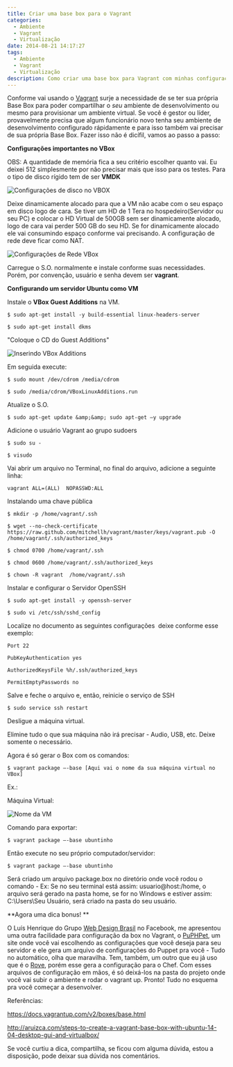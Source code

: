 ```yaml
---
title: Criar uma base box para o Vagrant
categories:
  - Ambiente
  - Vagrant
  - Virtualização
date: 2014-08-21 14:17:27
tags:
  - Ambiente
  - Vagrant
  - Virtualização
description: Como criar uma base box para Vagrant com minhas configurações?
---
```



Conforme vai usando o [Vagrant](/tags/Vagrant/) surje a necessidade de se ter sua própria Base Box para poder compartilhar o *seu* ambiente de desenvolvimento ou mesmo para provisionar um ambiente virtual.<!--more-->
Se você é gestor ou líder, provavelmente precisa que algum funcionário novo tenha seu ambiente de desenvolvimento configurado rápidamente e para isso também vai precisar de sua própria Base Box.
Fazer isso não é dicífil, vamos ao passo a passo:

**Configurações importantes no VBox**

OBS: A quantidade de memória fica a seu critério escolher quanto vai. Eu deixei 512 simplesmente por não precisar mais que isso para os testes.
Para o tipo de disco rígido tem de ser **VMDK**

![Configurações de disco no VBOX](../../public/images/disco-virtualbox-vagrant.png)

Deixe dinamicamente alocado para que a VM não acabe com o seu espaço em disco logo de cara. Se tiver um HD de 1 Tera no hospedeiro(Servidor ou seu PC) e colocar o HD Virtual de 500GB sem ser dinamicamente alocado, logo de cara vai perder 500 GB do seu HD. Se for dinamicamente alocado ele vai consumindo espaço conforme vai precisando.
A configuração de rede deve ficar como NAT.

![Configurações de Rede VBox](../../public/images/rede-virtualbox-vagrant.png)

Carregue o S.O. normalmente e instale conforme suas necessidades. Porém, por convenção, usuário e senha devem ser **vagrant**.

**Configurando um servidor Ubuntu como VM**

Instale o **VBox Guest Additions** na VM.

```
$ sudo apt-get install -y build-essential linux-headers-server

$ sudo apt-get install dkms
```

"Coloque o CD do Guest Additions"

![Inserindo VBox Additions](../../public/images/guest-additions-vagrant.png)

Em seguida execute:

```
$ sudo mount /dev/cdrom /media/cdrom

$ sudo /media/cdrom/VBoxLinuxAdditions.run
```

Atualize o S.O.

```
$ sudo apt-get update &amp;&amp; sudo apt-get –y upgrade
```

Adicione o usuário Vagrant ao grupo sudoers

```
$ sudo su -

$ visudo
```

Vai abrir um arquivo no Terminal, no final do arquivo, adicione a seguinte linha:

```
vagrant ALL=(ALL)  NOPASSWD:ALL
```

Instalando uma chave pública

```
$ mkdir -p /home/vagrant/.ssh

$ wget --no-check-certificate https://raw.github.com/mitchellh/vagrant/master/keys/vagrant.pub -O /home/vagrant/.ssh/authorized_keys

$ chmod 0700 /home/vagrant/.ssh

$ chmod 0600 /home/vagrant/.ssh/authorized_keys

$ chown -R vagrant  /home/vagrant/.ssh
```

Instalar e configurar o Servidor OpenSSH

```
$ sudo apt-get install -y openssh-server

$ sudo vi /etc/ssh/sshd_config
```

Localize no documento as seguintes configurações  deixe conforme esse exemplo:

```
Port 22

PubKeyAuthentication yes

AuthorizedKeysFile %h/.ssh/authorized_keys

PermitEmptyPasswords no
```

Salve e feche o arquivo e, então, reinicie o serviço de SSH

```
$ sudo service ssh restart
```

Desligue a máquina virtual.

Elimine tudo o que sua máquina não irá precisar - Audio, USB, etc. Deixe somente o necessário.

Agora é só gerar o Box com os comandos:

```
$ vagrant package –-base [Aqui vai o nome da sua máquina virtual no VBox]
```

Ex.:

Máquina Virtual:

![Nome da VM](../../public/images/nome-base-box-vagrant.png)

Comando para exportar:

```
$ vagrant package –-base ubuntinho
```

Então execute no seu próprio computador/servidor:

```
$ vagrant package –-base ubuntinho
```

Será criado um arquivo package.box no diretório onde você rodou o comando - Ex: Se no seu terminal está assim: usuario@host:/home, o arquivo será gerado na pasta home, se for no Windows e estiver assim: C:\Users\Seu Usuário, será criado na pasta do seu usuário.

**Agora uma dica bonus! **

O Luís Henrique do Grupo [Web Design Brasil](https://www.facebook.com/groups/WebDesignBR/ "Grupo Web Design Brasil") no Facebook, me apresentou uma outra facilidade para configuração da box no Vagrant, o [PuPHPet](https://puphpet.com/ "PuPHPet"), um site onde você vai escolhendo as configurações que você deseja para seu servidor e ele gera um arquivo de configurações do Puppet pra você - Tudo no automático, olha que maravilha.
Tem, também, um outro que eu já uso que é o [Rove](http://rove.io/ "Rove.io"), porém esse gera a configuração para o Chef.
Com esses arquivos de configuração em mãos, é só deixá-los na pasta do projeto onde você vai subir o ambiente e rodar o vagrant up. Pronto! Tudo no esquema pra você começar a desenvolver.

Referências:

https://docs.vagrantup.com/v2/boxes/base.html

http://aruizca.com/steps-to-create-a-vagrant-base-box-with-ubuntu-14-04-desktop-gui-and-virtualbox/

Se você curtiu a dica, compartilha, se ficou com alguma dúvida, estou a disposição, pode deixar sua dúvida nos comentários.
